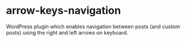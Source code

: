 # arrow-keys-navigation
WordPress plugin which enables navigation between posts (and custom posts) using the right and left arrows on keyboard.
